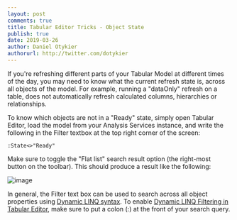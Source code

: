 ```yaml
---
layout: post
comments: true
title: Tabular Editor Tricks - Object State
publish: true
date: 2019-03-26
author: Daniel Otykier
authorurl: http://twitter.com/dotykier
---
```


If you're refreshing different parts of your Tabular Model at different times of the day, you may need to know what the current refresh state is, across all objects of the model. For example, running a "dataOnly" refresh on a table, does not automatically refresh calculated columns, hierarchies or relationships.

To know which objects are not in a "Ready" state, simply open Tabular Editor, load the model from your Analysis Services instance, and write the following in the Filter textbox at the top right corner of the screen:

```
:State<>"Ready"
```

Make sure to toggle the "Flat list" search result option (the right-most button on the toolbar). This should produce a result like the following:

![image](https://user-images.githubusercontent.com/8976200/55004159-fe08d500-4fd9-11e9-9558-bc6757d8c330.png)

In general, the Filter text box can be used to search across all object properties using [Dynamic LINQ syntax](https://github.com/kahanu/System.Linq.Dynamic/wiki/Dynamic-Expressions). To enable [Dynamic LINQ Filtering in Tabular Editor](https://github.com/otykier/TabularEditor/wiki/Advanced-Filtering-of-the-Explorer-Tree), make sure to put a colon (:) at the front of your search query.
